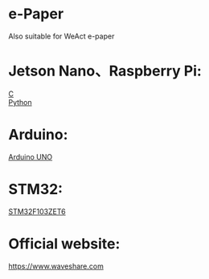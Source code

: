 ﻿
# e-Paper  
Also suitable for WeAct e-paper


# Jetson Nano、Raspberry Pi:
[C](https://github.com/MollyMaloun/e-Paper/blob/dev/RaspberryPi_JetsonNano/c/readme_EN.txt)</br>
[Python](https://github.com/MollyMaloun/e-Paper/blob/dev/RaspberryPi_JetsonNano/python/readme_rpi_EN.txt)</br>
# Arduino:  
[Arduino UNO](https://github.com/MollyMaloun/e-Paper/blob/dev/Arduino/README.md)</br>
# STM32:  
[STM32F103ZET6](https://github.com/MollyMaloun/e-Paper/blob/dev/STM32/ReadMe.txt)</br>
    
# Official website:   
https://www.waveshare.com



